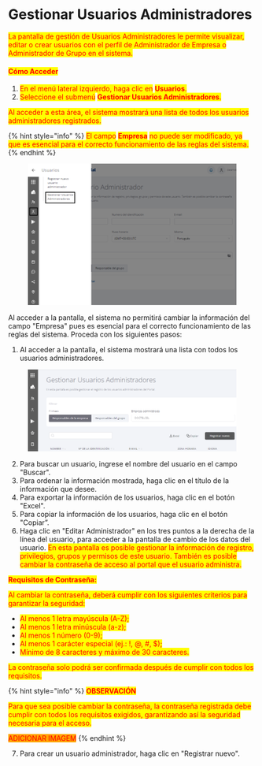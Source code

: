 # Gestionar Usuarios Administradores

<mark style="color:red;">La pantalla de gestión de Usuarios Administradores le permite visualizar, editar o crear usuarios con el perfil de Administrador de Empresa o Administrador de Grupo en el sistema.</mark>

#### <mark style="color:red;">**Cómo Acceder**</mark>

1. <mark style="color:red;">En el menú lateral izquierdo, haga clic en</mark> <mark style="color:red;"></mark><mark style="color:red;">**Usuarios**</mark><mark style="color:red;">.</mark>
2. <mark style="color:red;">Seleccione el submenú</mark> <mark style="color:red;"></mark><mark style="color:red;">**Gestionar Usuarios Administradores**</mark><mark style="color:red;">.</mark>

<mark style="color:red;">Al acceder a esta área, el sistema mostrará una lista de todos los usuarios administradores registrados.</mark>

{% hint style="info" %}
<mark style="color:red;">El campo</mark> <mark style="color:red;"></mark><mark style="color:red;">**Empresa**</mark> <mark style="color:red;"></mark><mark style="color:red;">no puede ser modificado, ya que es esencial para el correcto funcionamiento de las reglas del sistema.</mark>
{% endhint %}

<figure><img src="../../.gitbook/assets/Captura de tela 2023-11-06 172415 (1).png" alt=""><figcaption></figcaption></figure>

Al acceder a la pantalla, el sistema no permitirá cambiar la información del campo "Empresa" pues es esencial para el correcto funcionamiento de las reglas del sistema. Proceda con los siguientes pasos:

1. Al acceder a la pantalla, el sistema mostrará una lista con todos los usuarios administradores.

<figure><img src="../../.gitbook/assets/image (65).png" alt=""><figcaption></figcaption></figure>

2. Para buscar un usuario, ingrese el nombre del usuario en el campo "Buscar".
3. Para ordenar la información mostrada, haga clic en el título de la información que desee.
4. Para exportar la información de los usuarios, haga clic en el botón "Excel".
5. Para copiar la información de los usuarios, haga clic en el botón "Copiar”.&#x20;
6. Haga clic en "Editar Administrador" en los tres puntos a la derecha de la línea del usuario, para acceder a la pantalla de cambio de los datos del usuario. <mark style="color:red;">En esta pantalla es posible gestionar la información de registro, privilegios, grupos y permisos de este usuario. También es posible cambiar la contraseña de acceso al portal que el usuario administra.</mark>

<mark style="color:red;">**Requisitos de Contraseña:**</mark>

<mark style="color:red;">Al cambiar la contraseña, deberá cumplir con los siguientes criterios para garantizar la seguridad:</mark>

* <mark style="color:red;">Al menos 1 letra mayúscula (A-Z);</mark>
* <mark style="color:red;">Al menos 1 letra minúscula (a-z);</mark>
* <mark style="color:red;">Al menos 1 número (0-9);</mark>
* <mark style="color:red;">Al menos 1 carácter especial (ej.: !, @, #, $);</mark>
* <mark style="color:red;">Mínimo de 8 caracteres y máximo de 30 caracteres.</mark>

<mark style="color:red;">La contraseña solo podrá ser confirmada después de cumplir con todos los requisitos.</mark>

{% hint style="info" %}
<mark style="color:red;">**OBSERVACIÓN**</mark>

<mark style="color:red;">Para que sea posible cambiar la contraseña, la contraseña registrada debe cumplir con todos los requisitos exigidos, garantizando así la seguridad necesaria para el acceso.</mark>

<mark style="color:red;background-color:orange;">ADICIONAR IMAGEM</mark>
{% endhint %}

7. Para crear un usuario administrador, haga clic en "Registrar nuevo".
